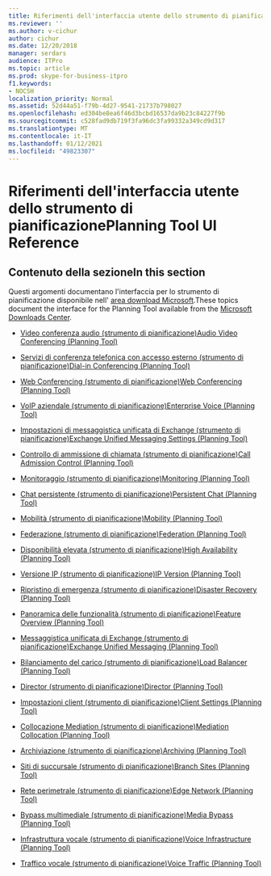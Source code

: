 ```yaml
---
title: Riferimenti dell'interfaccia utente dello strumento di pianificazione
ms.reviewer: ''
ms.author: v-cichur
author: cichur
ms.date: 12/20/2018
manager: serdars
audience: ITPro
ms.topic: article
ms.prod: skype-for-business-itpro
f1.keywords:
- NOCSH
localization_priority: Normal
ms.assetid: 52d44a51-f79b-4d27-9541-21737b798027
ms.openlocfilehash: ed304be8ea6f46d3bcbd16537da9b23c84227f9b
ms.sourcegitcommit: c528fad9db719f3fa96dc3fa99332a349cd9d317
ms.translationtype: MT
ms.contentlocale: it-IT
ms.lasthandoff: 01/12/2021
ms.locfileid: "49823307"
---
```

# <a name="planning-tool-ui-reference"></a><span data-ttu-id="f3b96-102">Riferimenti dell'interfaccia utente dello strumento di pianificazione</span><span class="sxs-lookup"><span data-stu-id="f3b96-102">Planning Tool UI Reference</span></span>
 
## <a name="in-this-section"></a><span data-ttu-id="f3b96-103">Contenuto della sezione</span><span class="sxs-lookup"><span data-stu-id="f3b96-103">In this section</span></span>

<span data-ttu-id="f3b96-104">Questi argomenti documentano l'interfaccia per lo strumento di pianificazione disponibile nell' [area download Microsoft](https://go.microsoft.com/fwlink/p/?LinkID=282725).</span><span class="sxs-lookup"><span data-stu-id="f3b96-104">These topics document the interface for the Planning Tool available from the [Microsoft Downloads Center](https://go.microsoft.com/fwlink/p/?LinkID=282725).</span></span> 
  
- [<span data-ttu-id="f3b96-105">Video conferenza audio (strumento di pianificazione)</span><span class="sxs-lookup"><span data-stu-id="f3b96-105">Audio Video Conferencing (Planning Tool)</span></span>](../../help-topics/help-planning/audio-video-conferencing.md)
    
- [<span data-ttu-id="f3b96-106">Servizi di conferenza telefonica con accesso esterno (strumento di pianificazione)</span><span class="sxs-lookup"><span data-stu-id="f3b96-106">Dial-in Conferencing (Planning Tool)</span></span>](../../help-topics/help-planning/dial-in-conferencing.md)
    
- [<span data-ttu-id="f3b96-107">Web Conferencing (strumento di pianificazione)</span><span class="sxs-lookup"><span data-stu-id="f3b96-107">Web Conferencing (Planning Tool)</span></span>](../../help-topics/help-planning/web-conferencing.md)
    
- [<span data-ttu-id="f3b96-108">VoIP aziendale (strumento di pianificazione)</span><span class="sxs-lookup"><span data-stu-id="f3b96-108">Enterprise Voice (Planning Tool)</span></span>](../../help-topics/help-planning/enterprise-voice.md)
    
- [<span data-ttu-id="f3b96-109">Impostazioni di messaggistica unificata di Exchange (strumento di pianificazione)</span><span class="sxs-lookup"><span data-stu-id="f3b96-109">Exchange Unified Messaging Settings (Planning Tool)</span></span>](../../help-topics/help-planning/exchange-unified-messaging-settings.md)
    
- [<span data-ttu-id="f3b96-110">Controllo di ammissione di chiamata (strumento di pianificazione)</span><span class="sxs-lookup"><span data-stu-id="f3b96-110">Call Admission Control (Planning Tool)</span></span>](../../help-topics/help-planning/call-admission-control.md)
    
- [<span data-ttu-id="f3b96-111">Monitoraggio (strumento di pianificazione)</span><span class="sxs-lookup"><span data-stu-id="f3b96-111">Monitoring (Planning Tool)</span></span>](../../help-topics/help-planning/monitoring.md)
    
- [<span data-ttu-id="f3b96-112">Chat persistente (strumento di pianificazione)</span><span class="sxs-lookup"><span data-stu-id="f3b96-112">Persistent Chat (Planning Tool)</span></span>](../../help-topics/help-planning/persistent-chat.md)
    
- [<span data-ttu-id="f3b96-113">Mobilità (strumento di pianificazione)</span><span class="sxs-lookup"><span data-stu-id="f3b96-113">Mobility (Planning Tool)</span></span>](../../help-topics/help-planning/mobility.md)
    
- [<span data-ttu-id="f3b96-114">Federazione (strumento di pianificazione)</span><span class="sxs-lookup"><span data-stu-id="f3b96-114">Federation (Planning Tool)</span></span>](../../help-topics/help-planning/federation.md)
    
- [<span data-ttu-id="f3b96-115">Disponibilità elevata (strumento di pianificazione)</span><span class="sxs-lookup"><span data-stu-id="f3b96-115">High Availability (Planning Tool)</span></span>](../../help-topics/help-planning/high-availability.md)
    
- [<span data-ttu-id="f3b96-116">Versione IP (strumento di pianificazione)</span><span class="sxs-lookup"><span data-stu-id="f3b96-116">IP Version (Planning Tool)</span></span>](../../help-topics/help-planning/ip-version.md)
    
- [<span data-ttu-id="f3b96-117">Ripristino di emergenza (strumento di pianificazione)</span><span class="sxs-lookup"><span data-stu-id="f3b96-117">Disaster Recovery (Planning Tool)</span></span>](../../help-topics/help-planning/disaster-recovery.md)
    
- [<span data-ttu-id="f3b96-118">Panoramica delle funzionalità (strumento di pianificazione)</span><span class="sxs-lookup"><span data-stu-id="f3b96-118">Feature Overview (Planning Tool)</span></span>](../../help-topics/help-planning/feature-overview.md)
    
- [<span data-ttu-id="f3b96-119">Messaggistica unificata di Exchange (strumento di pianificazione)</span><span class="sxs-lookup"><span data-stu-id="f3b96-119">Exchange Unified Messaging (Planning Tool)</span></span>](../../help-topics/help-planning/exchange-unified-messaging.md)
    
- [<span data-ttu-id="f3b96-120">Bilanciamento del carico (strumento di pianificazione)</span><span class="sxs-lookup"><span data-stu-id="f3b96-120">Load Balancer (Planning Tool)</span></span>](../../help-topics/help-planning/load-balancer.md)
    
- [<span data-ttu-id="f3b96-121">Director (strumento di pianificazione)</span><span class="sxs-lookup"><span data-stu-id="f3b96-121">Director (Planning Tool)</span></span>](../../help-topics/help-planning/director.md)
    
- [<span data-ttu-id="f3b96-122">Impostazioni client (strumento di pianificazione)</span><span class="sxs-lookup"><span data-stu-id="f3b96-122">Client Settings (Planning Tool)</span></span>](../../help-topics/help-planning/client-settings.md)
    
- [<span data-ttu-id="f3b96-123">Collocazione Mediation (strumento di pianificazione)</span><span class="sxs-lookup"><span data-stu-id="f3b96-123">Mediation Collocation (Planning Tool)</span></span>](../../help-topics/help-planning/mediation-collocation.md)
    
- [<span data-ttu-id="f3b96-124">Archiviazione (strumento di pianificazione)</span><span class="sxs-lookup"><span data-stu-id="f3b96-124">Archiving (Planning Tool)</span></span>](../../help-topics/help-planning/archiving.md)
    
- [<span data-ttu-id="f3b96-125">Siti di succursale (strumento di pianificazione)</span><span class="sxs-lookup"><span data-stu-id="f3b96-125">Branch Sites (Planning Tool)</span></span>](../../help-topics/help-planning/branch-sites.md)
    
- [<span data-ttu-id="f3b96-126">Rete perimetrale (strumento di pianificazione)</span><span class="sxs-lookup"><span data-stu-id="f3b96-126">Edge Network (Planning Tool)</span></span>](../../help-topics/help-planning/edge-network.md)
    
- [<span data-ttu-id="f3b96-127">Bypass multimediale (strumento di pianificazione)</span><span class="sxs-lookup"><span data-stu-id="f3b96-127">Media Bypass (Planning Tool)</span></span>](../../help-topics/help-planning/media-bypass.md)
    
- [<span data-ttu-id="f3b96-128">Infrastruttura vocale (strumento di pianificazione)</span><span class="sxs-lookup"><span data-stu-id="f3b96-128">Voice Infrastructure (Planning Tool)</span></span>](../../help-topics/help-planning/voice-infrastructure.md)
    
- [<span data-ttu-id="f3b96-129">Traffico vocale (strumento di pianificazione)</span><span class="sxs-lookup"><span data-stu-id="f3b96-129">Voice Traffic (Planning Tool)</span></span>](../../help-topics/help-planning/voice-traffic.md)
    

